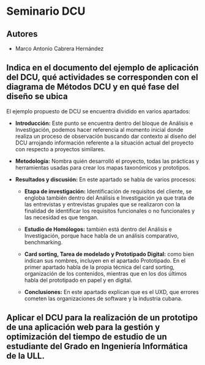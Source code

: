 # Seminario DCU
## Autores
- Marco Antonio Cabrera Hernández

## Indica en el documento del ejemplo de aplicación del DCU, qué actividades se corresponden con el diagrama de Métodos DCU y en qué fase del diseño se ubica
El ejemplo propuesto de DCU se encuentra dividido en varios apartados:
- **Introducción:** Este punto se encuentra dentro del bloque de Análisis e Investigación, podemos hacer referencia al momento inicial donde realiza un proceso de observación buscando dar contexto al diseño del DCU arrojando información referente a la situación actual del proyecto con respecto a proyectos similares.

- **Metodología:** Nombra quién desarrolló el proyecto, todas las prácticas y herramientas usadas para crear los mapas taxonómicos y prototipos.

- **Resultados y discusión:** En este apartado se habla de varios procesos:

    - **Etapa de investigación:** Identificación de requisitos del cliente, se engloba también dentro del Análisis e Investigación ya que trata de las entrevistas y entrevistas grupales que se realizaron con la finalidad de identificar los requisitos funcionales o no funcionales y las necesidad es que tengan.
    
    - **Estudio de Homólogos:** también está dentro del Análisis e Investigación, porque hace habla de un análisis comparativo, benchmarking.
    
    - **Card sorting, Tarea de modelado y Prototipado Digital:** como bien indican sus nombres, incluyen en el apartado Prototipado. En el primer apartado habla de la propia técnica del card sorting, organización de los contenidos, mientras que en los dos últimos habla del prototipado en papel y en digital.  

    - **Conclusiones:** En este apartado explican que es el UXD, que errores cometen las organizaciones de software y la industria cubana.



## Aplicar el DCU para la realización de un prototipo de una aplicación web para la gestión y optimización del tiempo de estudio de un estudiante del Grado en Ingeniería Informática de la ULL.
